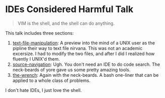 IDEs Considered Harmful Talk
============================

> VIM is the shell, and the shell can do anything.

This talk includes three sections:

1. [text-file-manipulation](https://github.com/dapplebeforedawn/ides-considered-harmful-talk/blob/master/text-file-manipulation.markdown):
  A preview into the mind of a UNIX user as the pipline their way to text file nirvana.  This was not an academic excersize.  I had to modify the two files, and after I did I realized how fluently I UNIX'd them.
1. [source-navigation](https://github.com/dapplebeforedawn/ides-considered-harmful-talk/blob/master/source-navigation.markdown):
  Ugh.  You don't need an IDE to do code search.  The neck-beards of yore gave us some pretty amazing tools.
1. [the-wrench](https://github.com/dapplebeforedawn/ides-considered-harmful-talk/blob/master/the-wrench.markdown):
  Again with the neck-beards.  A bash one-liner that can be applied to a whole class of problems.
  
I don't hate IDEs, I just love the shell.

